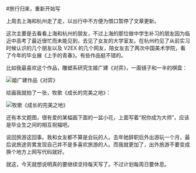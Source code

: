 #旅行归来，重新开始写

<!-- description: 真的真的，重新回归 -->
<!-- date: 2013-06-03 -->

上周去上海和杭州走了走，以出行中不方便为借口暂停了文章更新。

这次主要是去看看上海和杭州的朋友，不过上海的那位做中学生补习的朋友因为临近中高考了最近很忙而未能见到，去见了女友的大学室友。在杭州约见了从前实习时候认识的几个朋友以及 V2EX 的几个网友，陪女友去了两次中国美术学院，看了今年的毕业展《上手的青春》。有些作品挺不错的。

比如我最喜欢这个作品，雕塑系研究生姬广建《对弈》，一面镜子和一半的棋盘：

![姬广建作品《对弈》](http://sucklessinfo.b0.upaiyun.com/45/1-a.jpg)

绘画我就拍了一张，牧歌《成长的完美之地》：

![牧歌《成长的完美之地》](http://sucklessinfo.b0.upaiyun.com/45/2-a.jpg)

还有本文题图，很有爱的某幅画下面的一盆小花，上面写着“祝你成为大师”，应该是毕业生之间的相互祝福吧。

说回旅游这回事。我和女友都不算是会玩的人。去年她辞职后外出游玩一个月，最后说旅途劳累发现自己并不是多喜欢旅游的人。而我就更加了，出外旅游不要变成换个地方上网写代码就好。

就这，今天就想说明真的要继续坚持每天写了。不过计划每周日要休息。
